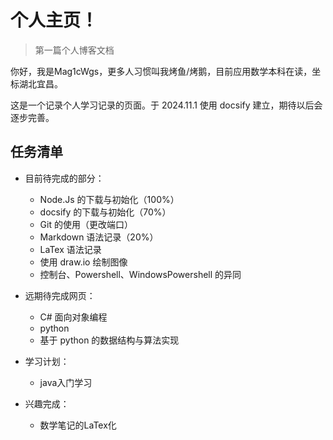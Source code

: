 # 个人主页！

> 第一篇个人博客文档

你好，我是Mag1cWgs，更多人习惯叫我烤鱼/烤鹅，目前应用数学本科在读，坐标湖北宜昌。

这是一个记录个人学习记录的页面。于 2024.11.1 使用 docsify 建立，期待以后会逐步完善。

## 任务清单
- 目前待完成的部分：
    - Node.Js 的下载与初始化（100%）
    - docsify 的下载与初始化（70%）
    - Git 的使用（更改端口）
    - Markdown 语法记录（20%）
    - LaTex 语法记录
    - 使用 draw.io 绘制图像
    - 控制台、Powershell、WindowsPowershell 的异同

- 远期待完成网页：
    - C# 面向对象编程
    - python
    - 基于 python 的数据结构与算法实现


- 学习计划：
    - java入门学习

- 兴趣完成：
    - 数学笔记的LaTex化

